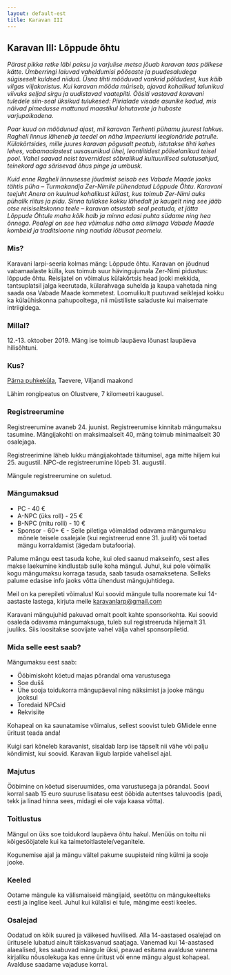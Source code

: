 ```yaml
---
layout: default-est
title: Karavan III
---
```

## Karavan III: Lõppude õhtu

_Pärast pikka retke läbi paksu ja varjulise metsa jõuab karavan taas päikese kätte. Ümberringi laiuvad vaheldumisi põõsaste ja puudesaludega sügiseselt kuldsed niidud. Üsna tihti mööduvad vankrid põldudest, kus käib vilgas viljakoristus. Kui karavan mööda müriseb, ajavad kohalikud talunikud viivuks seljad sirgu ja uudistavad vaatepilti. Öösiti vastavad karavani tuledele siin-seal üksikud tulukesed: Piirialade visade asunike kodud, mis näivad pimedusse mattunud maastikul lohutavate ja hubaste varjupaikadena._

_Paar kuud on möödunud ajast, mil karavan Terhenti pühamu juurest lahkus. Ragheli linnus läheneb ja teedel on näha Impeeriumi leegionäride patrulle. Külakõrtsides, mille juures karavan põgusalt peatub, istutakse tihti kahes lehes, vabamaalastest uusasunikud ühel, leontiitidest põliselanikud teisel pool. Vahel saavad neist tavernidest sõbralikud kultuurilised sulatusahjud, teinekord aga särisevad õhus pinge ja umbusk._

_Kuid enne Ragheli linnusesse jõudmist seisab ees Vabade Maade jaoks tähtis püha – Turmakandja Zer-Nimile pühendatud Lõppude Õhtu. Karavani teejuht Anera on kuulnud kohalikust külast, kus toimub Zer-Nimi auks pühalik riitus ja pidu. Sinna tullakse kokku lähedalt ja kaugelt ning see jääb otse reisiseltskonna teele – karavan otsustab seal peatuda, et jätta Lõppude Õhtule maha kõik halb ja minna edasi puhta südame ning hea õnnega. Pealegi on see hea võimalus näha oma silmaga Vabade Maade kombeid ja traditsioone ning nautida lõbusat peomelu._

### Mis?

Karavani larpi-seeria kolmas mäng: Lõppude õhtu. Karavan on jõudnud vabamaalaste külla, kus toimub suur hävingujumala Zer-Nimi pidustus: lõppude õhtu. Reisijatel on võimalus külakõrtsis head jooki mekkida, tantsuplatsil jalga keerutada, külarahvaga suhelda ja kaupa vahetada ning saada osa Vabade Maade kommetest. Loomulikult puutuvad seiklejad kokku ka külaühiskonna pahupooltega, nii müstiliste saladuste kui maisemate intriigidega.

### Millal?

12.-13. oktoober 2019. Mäng ise toimub laupäeva lõunast laupäeva hilisõhtuni.

### Kus?

[Pärna puhkeküla](https://goo.gl/maps/W3ykQL12H2w19aLM6), Taevere, Viljandi maakond

Lähim rongipeatus on Olustvere, 7 kilomeetri kaugusel.

### Registreerumine

Registreerumine avaneb 24. juunist. Registreerumise kinnitab mängumaksu tasumine. Mängijakohti on maksimaalselt 40, mäng toimub minimaalselt 30 osalejaga.

Registreerimine läheb lukku mängijakohtade täitumisel, aga mitte hiljem kui 25. augustil. NPC-de registreerumine lõpeb 31. augustil. 

Mängule registreerumine on suletud.

### Mängumaksud

* PC - 40 €
* A-NPC (üks roll) - 25 €
* B-NPC (mitu rolli) - 10 €
* Sponsor - 60+ € - Selle piletiga võimaldad odavama mängumaksu mõnele teisele osalejale (kui registreerud enne 31. juulit) või toetad mängu korraldamist (ägedam butafooria). 

Palume mängu eest tasuda kohe, kui oled saanud makseinfo, sest alles makse laekumine kindlustab sulle koha mängul. Juhul, kui pole võimalik kogu mängumaksu korraga tasuda, saab tasuda osamaksetena. Selleks palume edasise info jaoks võtta ühendust mängujuhtidega.

Meil on ka perepileti võimalus! Kui soovid mängule tulla nooremate kui 14-aastaste lastega, kirjuta meile karavanlarp@gmail.com

Karavani mängujuhid pakuvad omalt poolt kahte sponsorkohta. Kui soovid osaleda odavama mängumaksuga, tuleb sul registreeruda hiljemalt 31. juuliks. Siis loositakse soovijate vahel välja vahel sponsorpiletid.

### Mida selle eest saab?

Mängumaksu eest saab:

* Ööbimiskoht köetud majas põrandal oma varustusega
* Soe dušš
* Ühe sooja toidukorra mängupäeval ning näksimist ja jooke mängu jooksul
* Toredaid NPCsid
* Rekvisiite

Kohapeal on ka saunatamise võimalus, sellest soovist tuleb GMidele enne üritust teada anda! 

Kuigi sari kõneleb karavanist, sisaldab larp ise täpselt nii vähe või palju kõndimist, kui soovid. Karavan liigub larpide vahelisel ajal.

### Majutus

Ööbimine on köetud siseruumides, oma varustusega ja põrandal. Soovi korral saab 15 euro suuruse lisatasu eest ööbida autentses taluvoodis (padi, tekk ja linad hinna sees, midagi ei ole vaja kaasa võtta).

### Toitlustus

Mängul on üks soe toidukord laupäeva õhtu hakul. Menüüs on toitu nii kõigesööjatele kui ka taimetoitlastele/veganitele. 

Kogunemise ajal ja mängu vältel pakume suupisteid ning külmi ja sooje jooke.

### Keeled

Ootame mängule ka välismaiseid mängijaid, seetõttu on mängukeelteks eesti ja inglise keel. Juhul kui külalisi ei tule, mängime eesti keeles.

### Osalejad

Oodatud on kõik suured ja väikesed huvilised. Alla 14-aastased osalejad on üritusele lubatud ainult täiskasvanud saatjaga. Vanemad kui 14-aastased alaealised, kes saabuvad mängule üksi, peavad esitama avalduse vanema kirjaliku nõusolekuga kas enne üritust või enne mängu algust kohapeal. Avalduse saadame vajaduse korral. 
